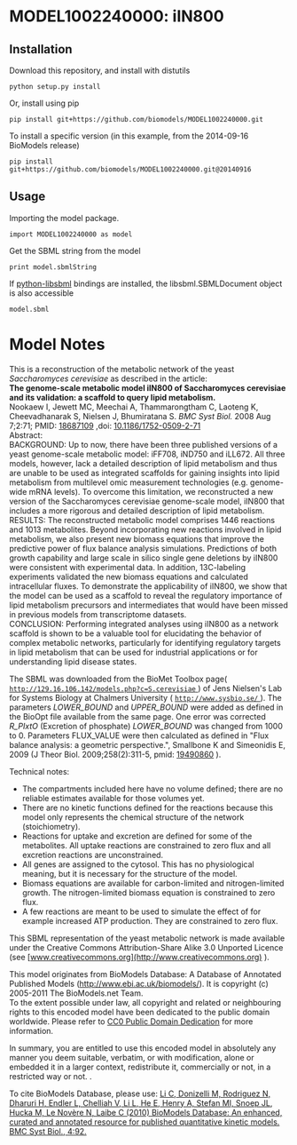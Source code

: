 # MODEL1002240000: iIN800

## Installation

Download this repository, and install with distutils

`python setup.py install`

Or, install using pip

`pip install git+https://github.com/biomodels/MODEL1002240000.git`

To install a specific version (in this example, from the 2014-09-16 BioModels release)

`pip install git+https://github.com/biomodels/MODEL1002240000.git@20140916`

## Usage

Importing the model package.

`import MODEL1002240000 as model`

Get the SBML string from the model

`print model.sbmlString`

If [python-libsbml](https://pypi.python.org/pypi/python-libsbml) bindings are
installed, the libsbml.SBMLDocument object is also accessible

`model.sbml`


# Model Notes


This is a reconstruction of the metabolic network of the yeast _Saccharomyces
cerevisiae_ as described in the article:  
**The genome-scale metabolic model iIN800 of Saccharomyces cerevisiae and its validation: a scaffold to query lipid metabolism.**   
Nookaew I, Jewett MC, Meechai A, Thammarongtham C, Laoteng K, Cheevadhanarak
S, Nielsen J, Bhumiratana S. _BMC Syst Biol._ 2008 Aug 7;2:71; PMID:
[18687109](http://www.ncbi.nlm.nih.gov/pubmed/18687109) ,doi:
[10.1186/1752-0509-2-71](http://dx.doi.org/10.1186/1752-0509-2-71)  
Abstract:  
BACKGROUND: Up to now, there have been three published versions of a yeast
genome-scale metabolic model: iFF708, iND750 and iLL672. All three models,
however, lack a detailed description of lipid metabolism and thus are unable
to be used as integrated scaffolds for gaining insights into lipid metabolism
from multilevel omic measurement technologies (e.g. genome-wide mRNA levels).
To overcome this limitation, we reconstructed a new version of the
Saccharomyces cerevisiae genome-scale model, iIN800 that includes a more
rigorous and detailed description of lipid metabolism.  
RESULTS: The reconstructed metabolic model comprises 1446 reactions and 1013
metabolites. Beyond incorporating new reactions involved in lipid metabolism,
we also present new biomass equations that improve the predictive power of
flux balance analysis simulations. Predictions of both growth capability and
large scale in silico single gene deletions by iIN800 were consistent with
experimental data. In addition, 13C-labeling experiments validated the new
biomass equations and calculated intracellular fluxes. To demonstrate the
applicability of iIN800, we show that the model can be used as a scaffold to
reveal the regulatory importance of lipid metabolism precursors and
intermediates that would have been missed in previous models from
transcriptome datasets.  
CONCLUSION: Performing integrated analyses using iIN800 as a network scaffold
is shown to be a valuable tool for elucidating the behavior of complex
metabolic networks, particularly for identifying regulatory targets in lipid
metabolism that can be used for industrial applications or for understanding
lipid disease states.

The SBML was downloaded from the BioMet Toolbox page( [
`http://129.16.106.142/models.php?c=S.cerevisiae`
](http://129.16.106.142/models.php?c=S.cerevisiae) ) of Jens Nielsen's Lab for
Systems Biology at Chalmers University ( [ `http://www.sysbio.se/`
](http://www.sysbio.se/) ). The parameters _LOWER_BOUND_ and _UPPER_BOUND_
were added as defined in the BioOpt file available from the same page. One
error was corrected _R_PIxtO_ (Excretion of phosphate) _LOWER_BOUND_ was
changed from 1000 to 0. Parameters FLUX_VALUE were then calculated as defined
in "Flux balance analysis: a geometric perspective.", Smallbone K and
Simeonidis E, 2009 (J Theor Biol. 2009;258(2):311-5, pmid:
[19490860](http://www.ncbi.nlm.nih.gov/pubmed/19490860) ).

Technical notes:

  * The compartments included here have no volume defined; there are no reliable estimates available for those volumes yet.
  * There are no kinetic functions defined for the reactions because this model only represents the chemical structure of the network (stoichiometry).
  * Reactions for uptake and excretion are defined for some of the metabolites. All uptake reactions are constrained to zero flux and all excretion reactions are unconstrained.
  * All genes are assigned to the cytosol. This has no physiological meaning, but it is necessary for the structure of the model.
  * Biomass equations are available for carbon-limited and nitrogen-limited growth. The nitrogen-limited biomass equation is constrained to zero flux.
  * A few reactions are meant to be used to simulate the effect of for example increased ATP production. They are constrained to zero flux.

This SBML representation of the yeast metabolic network is made available
under the Creative Commons Attribution-Share Alike 3.0 Unported Licence (see
[www.creativecommons.org](http://www.creativecommons.org) ).

This model originates from BioModels Database: A Database of Annotated
Published Models (http://www.ebi.ac.uk/biomodels/). It is copyright (c)
2005-2011 The BioModels.net Team.  
To the extent possible under law, all copyright and related or neighbouring
rights to this encoded model have been dedicated to the public domain
worldwide. Please refer to [CC0 Public Domain
Dedication](http://creativecommons.org/publicdomain/zero/1.0/) for more
information.

In summary, you are entitled to use this encoded model in absolutely any
manner you deem suitable, verbatim, or with modification, alone or embedded it
in a larger context, redistribute it, commercially or not, in a restricted way
or not. .  
  
To cite BioModels Database, please use: [Li C, Donizelli M, Rodriguez N,
Dharuri H, Endler L, Chelliah V, Li L, He E, Henry A, Stefan MI, Snoep JL,
Hucka M, Le Novère N, Laibe C (2010) BioModels Database: An enhanced, curated
and annotated resource for published quantitative kinetic models. BMC Syst
Biol., 4:92.](http://www.ncbi.nlm.nih.gov/pubmed/20587024)


